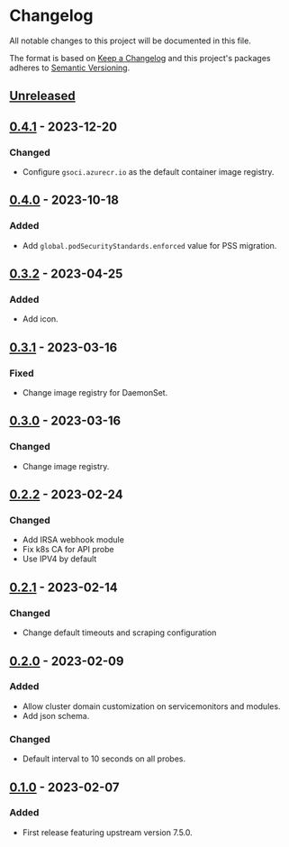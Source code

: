 # Changelog

All notable changes to this project will be documented in this file.

The format is based on [Keep a Changelog](http://keepachangelog.com/en/1.0.0/)
and this project's packages adheres to [Semantic Versioning](http://semver.org/spec/v2.0.0.html).

## [Unreleased]

## [0.4.1] - 2023-12-20

### Changed

- Configure `gsoci.azurecr.io` as the default container image registry.

## [0.4.0] - 2023-10-18

### Added

- Add `global.podSecurityStandards.enforced` value for PSS migration.

## [0.3.2] - 2023-04-25

### Added

- Add icon.

## [0.3.1] - 2023-03-16

### Fixed

- Change image registry for DaemonSet.

## [0.3.0] - 2023-03-16

### Changed

- Change image registry.

## [0.2.2] - 2023-02-24

### Changed

- Add IRSA webhook module
- Fix k8s CA for API probe
- Use IPV4 by default

## [0.2.1] - 2023-02-14

### Changed

- Change default timeouts and scraping configuration

## [0.2.0] - 2023-02-09

### Added

- Allow cluster domain customization on servicemonitors and modules.
- Add json schema.

### Changed

- Default interval to 10 seconds on all probes.

## [0.1.0] - 2023-02-07

### Added

- First release featuring upstream version 7.5.0.

[Unreleased]: https://github.com/giantswarm/prometheus-blackbox-exporter-app/compare/v0.4.1...HEAD
[0.4.1]: https://github.com/giantswarm/prometheus-blackbox-exporter-app/compare/v0.4.0...v0.4.1
[0.4.0]: https://github.com/giantswarm/prometheus-blackbox-exporter-app/compare/v0.3.2...v0.4.0
[0.3.2]: https://github.com/giantswarm/prometheus-blackbox-exporter-app/compare/v0.3.1...v0.3.2
[0.3.1]: https://github.com/giantswarm/prometheus-blackbox-exporter-app/compare/v0.3.0...v0.3.1
[0.3.0]: https://github.com/giantswarm/prometheus-blackbox-exporter-app/compare/v0.2.2...v0.3.0
[0.2.2]: https://github.com/giantswarm/prometheus-blackbox-exporter-app/compare/v0.2.1...v0.2.2
[0.2.1]: https://github.com/giantswarm/prometheus-blackbox-exporter-app/compare/v0.1.0...v0.2.1
[0.2.0]: https://github.com/giantswarm/prometheus-blackbox-exporter-app/compare/v0.1.0...v0.2.0
[0.1.0]: https://github.com/giantswarm/prometheus-blackbox-exporter-app/compare/v0.0.0...v0.1.0
